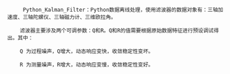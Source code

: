 
         Python_Kalman_Filter：Python数据离线处理，使用滤波器的数据对象有：三轴加速度、三轴陀螺仪、三轴磁力计、三维欧拉角。

        滤波器主要涉及两个可调参数：Q和R。Q和R的值需要根据原始数据特征进行预设调试得出。其中：

        Q 为过程噪声，Q增大，动态响应变快，收敛稳定性变坏。

        R 为测量噪声，R增大，动态响应变慢，收敛稳定性变好。

